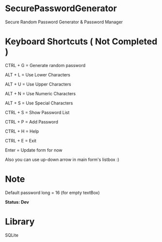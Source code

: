 # SecurePasswordGenerator

Secure Random Password Generator &amp; Password Manager

# Keyboard Shortcuts ( Not Completed )

CTRL + G = Generate random password

ALT + L = Use Lower Characters

ALT + U = Use Upper Characters

ALT + N = Use Numeric Characters

ALT + S = Use Special Characters

CTRL + S = Show Password List

CTRL + P = Add Password

CTRL + H = Help

CTRL + E = Exit

Enter = Update form for now

Also you can use up-down arrow in main form's listbox :)

# Note

Default password long = 16 (for empty textBox)

**Status: Dev**

# Library

SQLite
